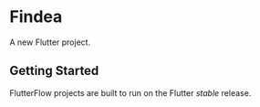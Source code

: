 # Findea

A new Flutter project.

## Getting Started

FlutterFlow projects are built to run on the Flutter _stable_ release.
